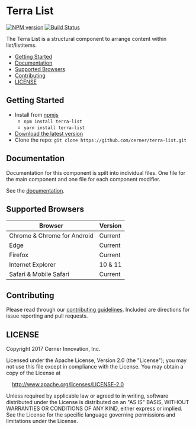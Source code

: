 # Terra List


[![NPM version](http://img.shields.io/npm/v/terra-list.svg)](https://www.npmjs.org/package/terra-list)
[![Build Status](https://travis-ci.org/cerner/terra-list.svg?branch=master)](https://travis-ci.org/cerner/terra-list)

The Terra List is a structural component to arrange content within list/listitems.

- [Getting Started](#getting-started)
- [Documentation](#documentation)
- [Supported Browsers](#supported-browsers)
- [Contributing](#contributing)
- [LICENSE](#license)

## Getting Started

- Install from [npmjs](https://www.npmjs.com)
  - `npm install terra-list`
  - `yarn install terra-list`
- [Download the latest version](https://github.com/cerner/terra-list/archive/master.zip)
- Clone the repo: `git clone https://github.com/cerner/terra-list.git`

## Documentation

Documentation for this component is spilt into individual files.
One file for the main component and one file for each component modifier.

See the [documentation](docs/).

## Supported Browsers

| Browser                     | Version |
|-----------------------------|---------|
| Chrome & Chrome for Android | Current |
| Edge                        | Current |
| Firefox                     | Current |
| Internet Explorer           | 10 & 11 |
| Safari & Mobile Safari      | Current |

## Contributing

Please read through our [contributing guidelines](CONTRIBUTING.md). Included are directions for issue reporting and pull requests.

## LICENSE

Copyright 2017 Cerner Innovation, Inc.

Licensed under the Apache License, Version 2.0 (the "License"); you may not use this file except in compliance with the License. You may obtain a copy of the License at

&nbsp;&nbsp;&nbsp;&nbsp;http://www.apache.org/licenses/LICENSE-2.0

Unless required by applicable law or agreed to in writing, software distributed under the License is distributed on an "AS IS" BASIS, WITHOUT WARRANTIES OR CONDITIONS OF ANY KIND, either express or implied. See the License for the specific language governing permissions and limitations under the License.
